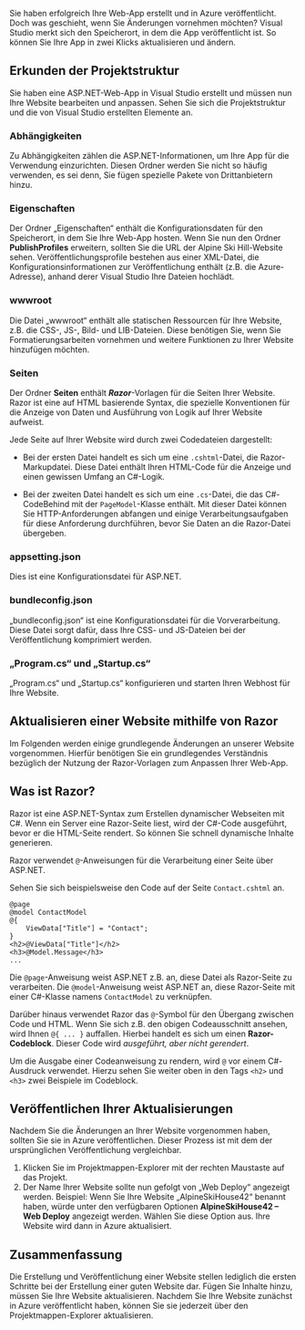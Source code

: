 Sie haben erfolgreich Ihre Web-App erstellt und in Azure veröffentlicht. Doch was geschieht, wenn Sie Änderungen vornehmen möchten? Visual Studio merkt sich den Speicherort, in dem die App veröffentlicht ist. So können Sie Ihre App in zwei Klicks aktualisieren und ändern.

## <a name="explore-the-project-structure"></a>Erkunden der Projektstruktur

Sie haben eine ASP.NET-Web-App in Visual Studio erstellt und müssen nun Ihre Website bearbeiten und anpassen. Sehen Sie sich die Projektstruktur und die von Visual Studio erstellten Elemente an.

### <a name="dependencies"></a>Abhängigkeiten

Zu Abhängigkeiten zählen die ASP.NET-Informationen, um Ihre App für die Verwendung einzurichten. Diesen Ordner werden Sie nicht so häufig verwenden, es sei denn, Sie fügen spezielle Pakete von Drittanbietern hinzu.

### <a name="properties"></a>Eigenschaften

Der Ordner „Eigenschaften“ enthält die Konfigurationsdaten für den Speicherort, in dem Sie Ihre Web-App hosten. Wenn Sie nun den Ordner **PublishProfiles** erweitern, sollten Sie die URL der Alpine Ski Hill-Website sehen. Veröffentlichungsprofile bestehen aus einer XML-Datei, die Konfigurationsinformationen zur Veröffentlichung enthält (z.B. die Azure-Adresse), anhand derer Visual Studio Ihre Dateien hochlädt.

### <a name="wwwroot"></a>wwwroot

Die Datei „wwwroot“ enthält alle statischen Ressourcen für Ihre Website, z.B. die CSS-, JS-, Bild- und LIB-Dateien. Diese benötigen Sie, wenn Sie Formatierungsarbeiten vornehmen und weitere Funktionen zu Ihrer Website hinzufügen möchten.

### <a name="pages"></a>Seiten

Der Ordner **Seiten** enthält _**Razor**_-Vorlagen für die Seiten Ihrer Website.
Razor ist eine auf HTML basierende Syntax, die spezielle Konventionen für die Anzeige von Daten und Ausführung von Logik auf Ihrer Website aufweist.

Jede Seite auf Ihrer Website wird durch zwei Codedateien dargestellt:

- Bei der ersten Datei handelt es sich um eine `.cshtml`-Datei, die Razor-Markupdatei. Diese Datei enthält Ihren HTML-Code für die Anzeige und einen gewissen Umfang an C#-Logik.

- Bei der zweiten Datei handelt es sich um eine `.cs`-Datei, die das C#-CodeBehind mit der `PageModel`-Klasse enthält. Mit dieser Datei können Sie HTTP-Anforderungen abfangen und einige Verarbeitungsaufgaben für diese Anforderung durchführen, bevor Sie Daten an die Razor-Datei übergeben.

### <a name="appsettingjson"></a>appsetting.json

Dies ist eine Konfigurationsdatei für ASP.NET.

### <a name="bundleconfigjson"></a>bundleconfig.json

„bundleconfig.json“ ist eine Konfigurationsdatei für die Vorverarbeitung. Diese Datei sorgt dafür, dass Ihre CSS- und JS-Dateien bei der Veröffentlichung komprimiert werden.

### <a name="programcs-and-startupcs"></a>„Program.cs“ und „Startup.cs“

„Program.cs“ und „Startup.cs“ konfigurieren und starten Ihren Webhost für Ihre Website.

## <a name="updating-your-website-using-razor"></a>Aktualisieren einer Website mithilfe von Razor

Im Folgenden werden einige grundlegende Änderungen an unserer Website vorgenommen. Hierfür benötigen Sie ein grundlegendes Verständnis bezüglich der Nutzung der Razor-Vorlagen zum Anpassen Ihrer Web-App.

## <a name="what-is-razor"></a>Was ist Razor?

Razor ist eine ASP.NET-Syntax zum Erstellen dynamischer Webseiten mit C#. Wenn ein Server eine Razor-Seite liest, wird der C#-Code ausgeführt, bevor er die HTML-Seite rendert. So können Sie schnell dynamische Inhalte generieren.

Razor verwendet `@`-Anweisungen für die Verarbeitung einer Seite über ASP.NET.

Sehen Sie sich beispielsweise den Code auf der Seite `Contact.cshtml` an.

```aspx-csharp
@page
@model ContactModel
@{
    ViewData["Title"] = "Contact";
}
<h2>@ViewData["Title"]</h2>
<h3>@Model.Message</h3>
...
```

Die `@page`-Anweisung weist ASP.NET z.B. an, diese Datei als Razor-Seite zu verarbeiten.
Die `@model`-Anweisung weist ASP.NET an, diese Razor-Seite mit einer C#-Klasse namens `ContactModel` zu verknüpfen.

Darüber hinaus verwendet Razor das `@`-Symbol für den Übergang zwischen Code und HTML.
Wenn Sie sich z.B. den obigen Codeausschnitt ansehen, wird Ihnen `@{ ... }` auffallen. Hierbei handelt es sich um einen **Razor-Codeblock**. Dieser Code wird _ausgeführt, aber nicht gerendert_.

Um die Ausgabe einer Codeanweisung zu rendern, wird `@` vor einem C#-Ausdruck verwendet. Hierzu sehen Sie weiter oben in den Tags `<h2>` und `<h3>` zwei Beispiele im Codeblock.

## <a name="publish-your-updates"></a>Veröffentlichen Ihrer Aktualisierungen

Nachdem Sie die Änderungen an Ihrer Website vorgenommen haben, sollten Sie sie in Azure veröffentlichen. Dieser Prozess ist mit dem der ursprünglichen Veröffentlichung vergleichbar.

1. Klicken Sie im Projektmappen-Explorer mit der rechten Maustaste auf das Projekt.
1. Der Name Ihrer Website sollte nun gefolgt von „Web Deploy“ angezeigt werden. Beispiel: Wenn Sie Ihre Website „AlpineSkiHouse42“ benannt haben, würde unter den verfügbaren Optionen **AlpineSkiHouse42 – Web Deploy** angezeigt werden. Wählen Sie diese Option aus. Ihre Website wird dann in Azure aktualisiert.

## <a name="summary"></a>Zusammenfassung

Die Erstellung und Veröffentlichung einer Website stellen lediglich die ersten Schritte bei der Erstellung einer guten Website dar. Fügen Sie Inhalte hinzu, müssen Sie Ihre Website aktualisieren. Nachdem Sie Ihre Website zunächst in Azure veröffentlicht haben, können Sie sie jederzeit über den Projektmappen-Explorer aktualisieren.
